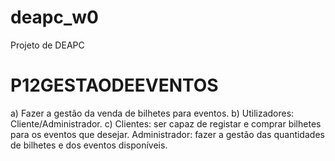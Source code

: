# deapc_w0
Projeto de DEAPC

# P12GESTAODEEVENTOS  
a) Fazer a gestão da venda de bilhetes para eventos.
b) Utilizadores: Cliente/Administrador.
c) Clientes: ser capaz de registar e comprar bilhetes para os eventos que desejar.
   Administrador: fazer a gestão das quantidades de bilhetes e dos eventos disponíveis.
